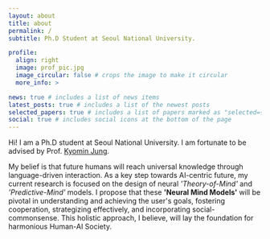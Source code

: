 ```yaml
---
layout: about
title: about
permalink: /
subtitle: Ph.D Student at Seoul National University.

profile:
  align: right
  image: prof_pic.jpg
  image_circular: false # crops the image to make it circular
  more_info: >

news: true # includes a list of news items
latest_posts: true # includes a list of the newest posts
selected_papers: true # includes a list of papers marked as "selected={true}"
social: true # includes social icons at the bottom of the page
---
```


Hi! I am a Ph.D student at Seoul National University. I am fortunate to be advised by Prof. [Kyomin Jung](http://milab.snu.ac.kr/kjung/index.html).

My belief is that future humans will reach universal knowledge through language-driven interaction. As a key step towards AI-centric future, my current research is focused on the design of neural *'Theory-of-Mind'* and *'Predictive-Mind'* models. I propose that these **'Neural Mind Models'** will be pivotal in understanding and achieving the user's goals, fostering cooperation, strategizing effectively, and incorporating social-commonsense. This holistic approach, I believe, will lay the foundation for harmonious Human-AI Society.

